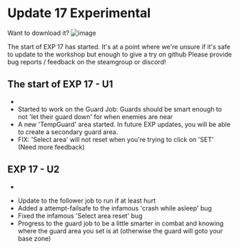 # Update 17 Experimental

Want to download it?
![image](https://user-images.githubusercontent.com/73253293/178353895-64561bb9-c38d-4a03-bda7-4ae491af95ed.png)


The start of EXP 17 has started. It's at a point where we're unsure if it's safe to update to the workshop but enough to give a try on github
Please provide bug reports / feedback on the steamgroup or discord!


## The start of EXP 17 - U1
-
- Started to work on the Guard Job: Guards should be smart enough to not 'let their guard down' for when enemies are near
- A new 'TempGuard' area started. In future EXP updates, you will be able to create a secondary guard area. 
- FIX: 'Select area' will not reset when you're trying to click on 'SET' (Need more feedback)


## EXP 17 - U2
 -
* Update to the follower job to run if at least hurt
* Added a attempt-failsafe to the infamous 'crash while asleep' bug
* Fixed the infamous 'Select area reset' bug
* Progress to the guard job to be a little smarter in combat and knowing where the guard area you set is at (otherwise the guard will goto your base zone)
